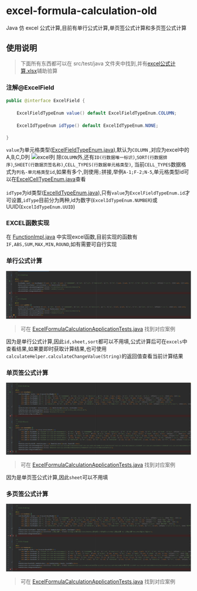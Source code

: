 # excel-formula-calculation-old
Java 仿 excel 公式计算,目前有单行公式计算,单页签公式计算和多页签公式计算
## 使用说明
>下面所有东西都可以在 src/test/java 文件夹中找到,并有[excel公式计算.xlsx](src/test/java/com/wsbxd/excel/formula/calculation/excel公式计算.xlsx)辅助验算
### 注解@ExcelField
```java
public @interface ExcelField {

    ExcelFieldTypeEnum value() default ExcelFieldTypeEnum.COLUMN;

    ExcelIdTypeEnum idType() default ExcelIdTypeEnum.NONE;

}
```
`value`为单元格类型([ExcelFieldTypeEnum.java](src/main/java/com/wsbxd/excel/formula/calculation/annotation/ExcelFieldTypeEnum.java)),默认为`COLUMN` ,对应为excel中的A,B,C,D列
![excel列](https://raw.githubusercontent.com/38680050/image/master/excel列.png)
除`COLUMN`外,还有`ID(行数据唯一标识)`,`SORT(行数据排序)`,`SHEET(行数据页签名称)`,`CELL_TYPES(行数据单元格类型)`,
当前`CELL_TYPES`数据格式为`列名-单元格类型id`,如果有多个,则使用`;`拼接,举例`A-1;F-2;N-5`,单元格类型id可以在[ExcelCellTypeEnum.java](src/main/java/com/wsbxd/excel/formula/calculation/constant/ExcelCellTypeEnum.java)查看<br/>
<br/>
`idType`为id类型([ExcelIdTypeEnum.java](src/main/java/com/wsbxd/excel/formula/calculation/annotation/ExcelIdTypeEnum.java)),只有`value`为`ExcelFieldTypeEnum.id`才可设置,`idType`目前分为两种,id为数字(`ExcelIdTypeEnum.NUMBER`)或UUID(`ExcelIdTypeEnum.UUID`)
### EXCEL函数实现
在 [FunctionImpl.java](src/main/java/com/wsbxd/excel/formula/calculation/function/FunctionImpl.java) 中实现excel函数,目前实现的函数有`IF,ABS,SUM,MAX,MIN,ROUND`,如有需要可自行实现
### 单行公式计算
![单行公式计算](https://raw.githubusercontent.com/38680050/image/master/单行公式计算.png)
>可在 [ExcelFormulaCalculationApplicationTests.java](src/test/java/com/wsbxd/excel/formula/calculation/ExcelFormulaCalculationApplicationTests.java) 找到对应案例

因为是单行公式计算,因此`id,sheet,sort`都可以不用填,公式计算后可在`excels`中查看结果,如果要即时获取计算结果,也可使用`calculateHelper.calculateChangeValue(String)`的返回值查看当前计算结果
### 单页签公式计算
![单页签公式计算](https://raw.githubusercontent.com/38680050/image/master/单页签公式计算.png)
>可在 [ExcelFormulaCalculationApplicationTests.java](src/test/java/com/wsbxd/excel/formula/calculation/ExcelFormulaCalculationApplicationTests.java) 找到对应案例

因为是单页签公式计算,因此`sheet`可以不用填
### 多页签公式计算
![多页签公式计算](https://raw.githubusercontent.com/38680050/image/master/多页签公式计算.png)
>可在 [ExcelFormulaCalculationApplicationTests.java](src/test/java/com/wsbxd/excel/formula/calculation/ExcelFormulaCalculationApplicationTests.java) 找到对应案例